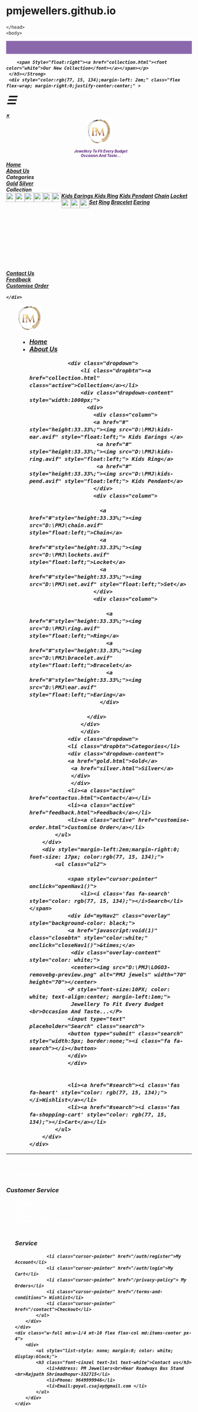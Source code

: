 # pmjewellers.github.io
<!DOCTYPE html>
<html>  
    <head>
        <meta charset="utf-8">
        <title> P.M.Jewellers</title>
        <link rel="stylesheet" href="style.css">
        <script src="https://kit.fontawesome.com/5e849b5428.js" crossorigin="anonymous"></script>
        <script type="text/javascript" src="script1.js "></script>

    </head>
    <body>   
<div class="header">
    <Strong><h5 style="margin-top:0;">
        <p style="background-color: rgb(139, 103, 172); text-align: start; height: 35px;margin-left: 0;margin-right: 0;">
        
        <span Style="float:right"><a href="collection.html"><font color="white">Our New Collection</font></a></span></p>
     </h5></Strong>
     <div style="color:rgb(77, 15, 134);margin-left: 2em;" class="flex flex-wrap; margin-right:0;justify-center:center;" >
        

  <span style="font-size:30px;cursor:pointer" onclick="openNav()">&#9776;</span>
  <div id="myNav" class="overlay">
    <a href="javascript:void(0)" class="closebtn" onclick="closeNav()">&times;</a>
    <div class="overlay-content">
        <center><img src="LOGO3-removebg-preview.png" alt="PMJ jewels" width="70" height="70"></center>
        <P style="font-size:10PX; color: rgb(90, 34, 122); text-align:center; margin-left:1em;">
            Jewellery To Fit Every Budget <br>Occasion And Taste...</P>
            <ul style="overflow-y:hidden; list-style: none; margin: 0; padding: 0;">
                <li><a style="cursor: pointer;" href="home.html"><i class='fas fa-home' style="color:rgb(77, 15, 134)"></i>Home</a></li>
                <li><a style="cursor: pointer;" href="aboutus.html"><i class="fa-solid fa-circle-info" style="color:rgb(77, 15, 134)"></i>About Us</a></li>
                <div class="dropdown">
                <li class="dropbtn"><a><i class='fa fa-shopping-cart' style="color:rgb(77, 15, 134)"></i>Categories</a>
                <div class="dropdown-content">
                    <a href="gold.html">Gold</a>
                    <a href="silver.html">Silver</a>
                </div>
                </li>
                </div>
                <div class="dropdown" style="display: block; ">
                <li class="dropbtn"><a ><i class='fa fa-shopping-cart' style="color:rgb(77, 15, 134)"></i>Collection</a>
                <div class="dropdown-content" style="overflow-y: scroll; height: 15em;">
                    <a href="#"><img src="D:\PMJ\kids-ear.avif" style="float:left; height: 25px; width:25px;"> Kids Earings </a>
                    <a href="#"><img src="D:\PMJ\kids-ring.avif" style="float:left;height: 25px; width:25px;"> Kids Ring</a>
                    <a href="#"><img src="D:\PMJ\kids-pend.avif" style="float:left;height: 25px; width:25px;"> Kids Pendant</a>
                    <a href="#"><img src="D:\PMJ\chain.avif" style="float:left;height: 25px; width:25px;">Chain</a>
                    <a href="#"><img src="D:\PMJ\lockets.avif" style="float:left;height: 25px; width:25px;">Locket</a>
                    <a href="#"><img src="D:\PMJ\set.avif" style="float:left;height: 25px; width:25px;">Set</a>
                    <a href="#"><img src="D:\PMJ\ring.avif" style="float:left;height: 25px; width:25px;">Ring</a>
                    <a href="#"><img src="D:\PMJ\bracelet.avif" style="float:left;height: 25px; width:25px;">Bracelet</a>
                    <a href="#"><img src="D:\PMJ\ear.avif" style="float:left;height: 25px; width:25px;">Earing</a>
                </div>
                </li>
                </div>
                <li><a style="cursor: pointer;" href="contactus.html"><i class='fa-solid fa-phone' style="color:rgb(77, 15, 134)"></i>Contact Us</a></li>
                <li><a style="cursor: pointer;" href="feedback.html"><i class='fa-solid fa-comment' style="color:rgb(77, 15, 134)"></i>Feedback</a></li>
                <li><a style="cursor: pointer;" href="customise-order.html"><i class='fa-solid fa-pen-to-square' style="color:rgb(77, 15, 134)"></i>Customise Order</a></li>
            </ul>
               
    </div>
  </div>
  <span style="margin-left:2em;">
             <img src="LOGO3-removebg-preview.png" alt="PMJ jewels" width="70" height="70">
       </span>       
        <div style="margin-left:2em; font-size: 17px;">
            <ul class="ul">
                <li><a class="active" href="index.html">Home</a></li>
                <li><a class="active" href="aboutus.html">About Us</a></li>
                
                <div class="dropdown">
                    <li class="dropbtn"><a href="collection.html" class="active">Collection</a></li>
                    <div class="dropdown-content" style="width:1000px;">                       
                      <div>
                        <div class="column">
                        <a href="#" style="height:33.33%;"><img src="D:\PMJ\kids-ear.avif" style="float:left;"> Kids Earings </a>
                         <a href="#" style="height:33.33%;"><img src="D:\PMJ\kids-ring.avif" style="float:left;"> Kids Ring</a>
                         <a href="#" style="height:33.33%;"><img src="D:\PMJ\kids-pend.avif" style="float:left;"> Kids Pendant</a>
                        </div>
                        <div class="column">
                         
                          <a href="#"style="height:33.33%;"><img src="D:\PMJ\chain.avif" style="float:left;">Chain</a>
                          <a href="#"style="height:33.33%;"><img src="D:\PMJ\lockets.avif" style="float:left;">Locket</a>
                          <a href="#"style="height:33.33%;"><img src="D:\PMJ\set.avif" style="float:left;">Set</a>
                        </div>
                        <div class="column">
                         
                            <a href="#"style="height:33.33%;"><img src="D:\PMJ\ring.avif" style="float:left;">Ring</a>
                            <a href="#"style="height:33.33%;"><img src="D:\PMJ\bracelet.avif" style="float:left;">Bracelet</a>
                            <a href="#"style="height:33.33%;"><img src="D:\PMJ\ear.avif" style="float:left;">Earing</a>
                          </div>
                    
                      </div>
                    </div>
                    </div>
                <div class="dropdown">
                <li class="dropbtn">Categories</li>
                <div class="dropdown-content">
                <a href="gold.html">Gold</a>
                 <a href="silver.html">Silver</a>
                 </div>
                 </div>
                <li><a class="active" href="contactus.html">Contact</a></li>
                <li><a class="active" href="feedback.html">Feedback</a></li>
                <li><a class="active" href="customise-order.html">Customise Order</a></li>
            </ul>
        </div>
        <div style="margin-left:2em;margin-right:0; font-size: 17px; color:rgb(77, 15, 134);">
            <ul class="ul2">
                   
                <span style="cursor:pointer" onclick="openNav1()">
                    <li><i class='fas fa-search' style="color: rgb(77, 15, 134);"></i>Search</li></span>
                <div id="myNav2" class="overlay" style="background-color: black;">
                <a href="javascript:void(1)" class="closebtn" style="color:white;" onclick="closeNav1()">&times;</a>
                 <div class="overlay-content" style="color: white;">
                 <center><img src="D:\PMJ\LOGO3-removebg-preview.png" alt="PMJ jewels" width="70" height="70"></center>
                <P style="font-size:10PX; color: white; text-align:center; margin-left:1em;">
                 Jewellery To Fit Every Budget <br>Occasion And Taste...</P>
                <input type="text" placeholder="Search" class="search">
                <button type="submit" class="search" style="width:5px; border:none;"><i class="fa fa-search"></i></button>
                </div>
                </div>
                
                
                <li><a href="#search"><i class='fas fa-heart' style="color: rgb(77, 15, 134);"></i>Wishlist</a></li>   
                <li><a href="#search"><i class='fas fa-shopping-cart' style="color: rgb(77, 15, 134);"></i>Cart</a></li>     
            </ul>
        </div>
    </div>
</div>
<hr>  
<div class="footer">
    <div class="flex mx-4 overflow-hidden relative">
        <div class="w-full md:w-1/4 px-4">
            <figure>
             <span style="box-sizing:border-box;display:inline-block;overflow:hidden;width:initial;
                 height:initial;background:none;opacity:1;border:0;margin:0;padding:0;position:relative;
                 max-width:100%;justify-content: center;">
                <img style="display:block;max-width:100%;width:initial;height:initial;background:none;
                opacity:1;border:0;margin:0;padding:0;justify-content: center;" alt="" aria-hidden="true" src="D:\PMJ\LOGO3-removebg-preview.png">
            </span>
            </figure>
           <P style="font-size:15PX; color: white; text-align:justify;margin-left:1em;">Jewellery To Fit Every Budget Occasion And Taste...</P>
        </div>
     <div class="w-full md:w-1/4 mt-10 md:items-center px-4">
         <div>
            <h3 class="font-cinzel text-3xl text-white ">Customer Service</h3>
                <ul style="list-style: none; margin: 0; color:white;">
                    <li class="cursor-pointer"><a style="color: white;"href="/auth/register">Register</a></li>
                    <li class="cursor-pointer" href="/auth/login">Login</li>
                    <li class="cursor-pointer" href="/privacy-policy"> Privacy Policy </li>
                    <li class="cursor-pointer" href="/terms-and-conditions"> Terms And Conditions</li>
                    <li class="cursor-pointer"><a style="color: white;"href="contactus.html">Contact Us</a></li>
                </ul>
         </div>
     </div>
     <div class="w-full md:w-1/4 mt-10 md:items-center px-4">
        <div>
            <ul style="list-style: none; margin:0;">
            <h3 class="font-cinzel text-3xl text-white">Service</h3>
           
                <li class="cursor-pointer" href="/auth/register">My Account</li>
                <li class="cursor-pointer" href="/auth/login">My Cart</li>
                <li class="cursor-pointer" href="/privacy-policy"> My Orders</li>
                <li class="cursor-pointer" href="/terms-and-conditions"> Wishlist</li>
                <li class="cursor-pointer" href="/contact">Checkout</li>
            </ul>
        </div>
    </div>
    <div class="w-full md:w-1/4 mt-10 flex flex-col md:items-center px-4">
        <div>
            <ul style="list-style: none; margin:0; color: white; display:block;">
            <h3 class="font-cinzel text-3xl text-white">Contact us</h3>
                <li>Address: PM Jewellers<br>Near Roadways Bus Stand <br>Rajpath Shrimadhopur-332715</li>
                <li>Phone: 9649999946</li>
                <li>Email:goyal.csajay@gmail.com </li>
            </ul>
        </div>
    </div> 
</div>   

 </body>

</html>
